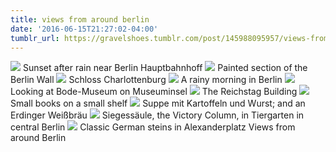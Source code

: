 ```yaml
---
title: views from around berlin
date: '2016-06-15T21:27:02-04:00'
tumblr_url: https://gravelshoes.tumblr.com/post/145988095957/views-from-around-berlin
---
```


![](/img/gravelshoes/tumblr_o8uc12TI3c1vwuj83o1_1280.jpg)
Sunset after rain near Berlin Hauptbahnhoff
![](/img/gravelshoes/tumblr_o8uc12TI3c1vwuj83o2_1280.jpg)
Painted section of the Berlin Wall
![](/img/gravelshoes/tumblr_o8uc12TI3c1vwuj83o3_1280.jpg)
Schloss Charlottenburg
![](/img/gravelshoes/tumblr_o8uc12TI3c1vwuj83o4_1280.jpg)
A rainy morning in Berlin
![](/img/gravelshoes/tumblr_o8uc12TI3c1vwuj83o5_1280.jpg)
Looking at Bode-Museum on Museuminsel
![](/img/gravelshoes/tumblr_o8uc12TI3c1vwuj83o6_1280.jpg)
The Reichstag Building
![](/img/gravelshoes/tumblr_o8uc12TI3c1vwuj83o7_1280.jpg)
Small books on a small shelf
![](/img/gravelshoes/tumblr_o8uc12TI3c1vwuj83o9_1280.jpg)
Suppe mit Kartoffeln und Wurst; and an Erdinger Weißbräu
![](/img/gravelshoes/tumblr_o8uc12TI3c1vwuj83o10_1280.jpg)
Siegessäule, the Victory Column, in Tiergarten in central Berlin
![](/img/gravelshoes/tumblr_o8uc12TI3c1vwuj83o8_1280.jpg)
Classic German steins in Alexanderplatz
Views from around Berlin